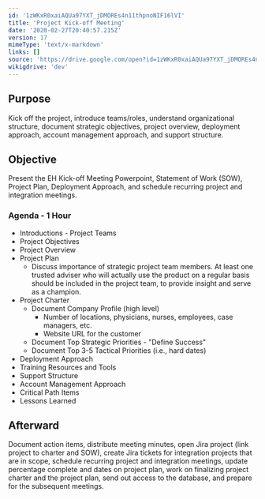 ```yaml
---
id: '1zWKxR0xaiAQUa97YXT_jDMOREs4n11thpnoNIF16lVI'
title: 'Project Kick-off Meeting'
date: '2020-02-27T20:40:57.215Z'
version: 17
mimeType: 'text/x-markdown'
links: []
source: 'https://drive.google.com/open?id=1zWKxR0xaiAQUa97YXT_jDMOREs4n11thpnoNIF16lVI'
wikigdrive: 'dev'
---
```

## Purpose

Kick off the project, introduce teams/roles, understand organizational structure, document strategic objectives, project overview, deployment approach, account management approach, and support structure.

## Objective

Present the EH Kick-off Meeting Powerpoint, Statement of Work (SOW), Project Plan, Deployment Approach, and schedule recurring project and integration meetings.

### Agenda - 1 Hour

* Introductions - Project Teams
* Project Objectives
* Project Overview
* Project Plan
    * Discuss importance of strategic project team members. At least one trusted adviser who will actually use the product on a regular basis should be included in the project team, to provide insight and serve as a champion.
* Project Charter
    * Document Company Profile (high level)
        * Number of locations, physicians, nurses, employees, case managers, etc.
        * Website URL for the customer
    * Document Top Strategic Priorities - "Define Success"
    * Document Top 3-5 Tactical Priorities (i.e., hard dates)
* Deployment Approach
* Training Resources and Tools
* Support Structure
* Account Management Approach
* Critical Path Items
* Lessons Learned

## Afterward

Document action items, distribute meeting minutes, open Jira project (link project to charter and SOW), create Jira tickets for integration projects that are in scope, schedule recurring project and integration meetings, update percentage complete and dates on project plan, work on finalizing project charter and the project plan, send out access to the database, and prepare for the subsequent meetings.
